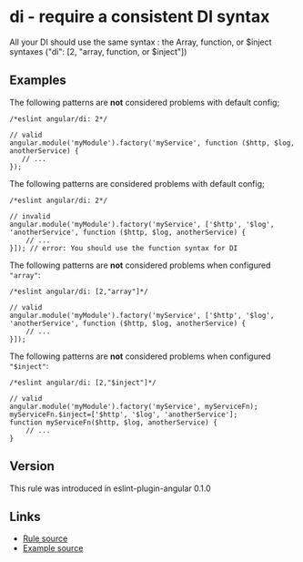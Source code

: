 <!-- WARNING: Generated documentation. Edit docs and examples in the rule and examples file ('rules/di.js', 'examples/di.js'). -->

# di - require a consistent DI syntax

All your DI should use the same syntax : the Array, function, or $inject syntaxes ("di":  [2, "array, function, or $inject"])

## Examples

The following patterns are **not** considered problems with default config;

    /*eslint angular/di: 2*/

    // valid
    angular.module('myModule').factory('myService', function ($http, $log, anotherService) {
       // ...
    });

The following patterns are considered problems with default config;

    /*eslint angular/di: 2*/

    // invalid
    angular.module('myModule').factory('myService', ['$http', '$log', 'anotherService', function ($http, $log, anotherService) {
        // ...
    }]); // error: You should use the function syntax for DI

The following patterns are **not** considered problems when configured `"array"`:

    /*eslint angular/di: [2,"array"]*/

    // valid
    angular.module('myModule').factory('myService', ['$http', '$log', 'anotherService', function ($http, $log, anotherService) {
        // ...
    }]);

The following patterns are **not** considered problems when configured `"$inject"`:

    /*eslint angular/di: [2,"$inject"]*/

    // valid
    angular.module('myModule').factory('myService', myServiceFn);
    myServiceFn.$inject=['$http', '$log', 'anotherService'];
    function myServiceFn($http, $log, anotherService) {
        // ...
    }

## Version

This rule was introduced in eslint-plugin-angular 0.1.0

## Links

* [Rule source](../rules/di.js)
* [Example source](../examples/di.js)
